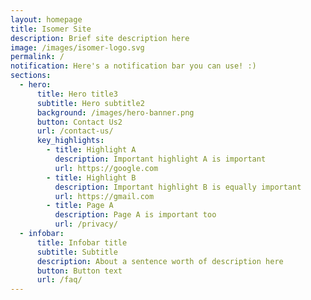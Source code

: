 ```yaml
---
layout: homepage
title: Isomer Site
description: Brief site description here
image: /images/isomer-logo.svg
permalink: /
notification: Here's a notification bar you can use! :)
sections:
  - hero:
      title: Hero title3
      subtitle: Hero subtitle2
      background: /images/hero-banner.png
      button: Contact Us2
      url: /contact-us/
      key_highlights:
        - title: Highlight A
          description: Important highlight A is important
          url: https://google.com
        - title: Highlight B
          description: Important highlight B is equally important
          url: https://gmail.com
        - title: Page A
          description: Page A is important too
          url: /privacy/
  - infobar:
      title: Infobar title
      subtitle: Subtitle
      description: About a sentence worth of description here
      button: Button text
      url: /faq/
---
```

